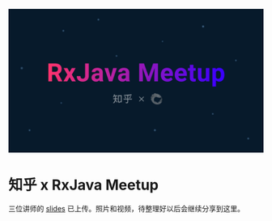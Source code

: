 ![Image](/images/rxjava_meetup_banner.jpg)

# 知乎 x RxJava Meetup

三位讲师的 [slides](slides) 已上传。照片和视频，待整理好以后会继续分享到这里。
